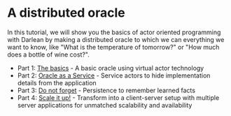 # A distributed oracle

In this tutorial, we will show you the basics of actor oriented programming with Darlean by making a distributed oracle to which we can everything we want to know, like "What is the temperature of tomorrow?"
or "How much does a bottle of wine cost?".

* Part 1: [The basics](1_the_basics) - A basic oracle using virtual actor technology
* Part 2: [Oracle as a Service](2_oracle_as_a_service) - Service actors to hide implementation details from the application
* Part 3: [Do not forget](3_do_not_forget) - Persistence to remember learned facts
* Part 4: [Scale it up!](4_scale_it_up) - Transform into a client-server setup with multiple server applications for unmatched scalability and availability
